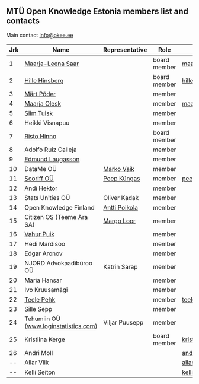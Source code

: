 ## MTÜ Open Knowledge Estonia members list and contacts

Main contact info@okee.ee

| Jrk | Name | Representative | Role | Contact | 
|--|--|--|--|--|
| 1 | [Maarja-Leena Saar](https://github.com/infokujur) |  | board member | maarjaleena@okee.ee |
| 2 | [Hille Hinsberg](https://github.com/Hillehinsberg) |  | board member | hille@okee.ee |
| 3 | [Märt Põder](https://github.com/boamaod) |  | member |  |
| 4 | [Maarja Olesk](https://github.com/maarjatoots) |  | member | maarja@okee.ee |
| 5 | [Siim Tuisk](https://github.com/luuletaja) |  | member |  |
| 6 | Heikki Visnapuu |  | member |  |
| 7 | [Risto Hinno](https://github.com/rristo) |  | board member |  |
| 8 | Adolfo Ruiz Calleja |  | member |  |
| 9 | [Edmund Laugasson](https://github.com/edmundlaugasson) |  | member |  |
| 10 | DataMe OÜ | [Marko Vaik](https://github.com/vaikmarko) | member |  |
| 11 | [Scoriff OÜ](https://scoriff.com) | [Peep Küngas](https://github.com/peepkungas) | member |	peep@okee.ee |
| 12 | Andi Hektor |  | member |  |
| 13 | Stats Unities OÜ | Oliver Kadak | member |  |
| 14 | Open Knowledge Finland | [Antti Poikola](https://github.com/apoikola) | member |  |
| 15 | Citizen OS (Teeme Ära SA) | [Margo Loor](https://github.com/loorm) | member |  |
| 16 | [Vahur Puik](https://github.com/puik) |  | member |  |
| 17 | Hedi Mardisoo |  | member |  |
| 18 | Edgar Aronov |  | member |  |
| 19 | NJORD Advokaadibüroo OÜ | Katrin Sarap | member |  |
|20| Maria Hansar |  | member |  |
|21| Ivo Kruusamägi |  | member |  |
|22| [Teele Pehk](https://github.com/teelepehk) |  | member | teele@okee.ee |
|23| Sille Sepp |  | member |  |
|24| Tehumiin OÜ  (www.loginstatistics.com) | Viljar Puusepp | member |  |
|25| Kristiina Kerge | | board member | kristiina@okee.ee |
|26| Andri Moll | | | andri@dot.ee |
|--| Allar Viik |  |  |	allar.viik@okee.ee |
|--| Kelli Seiton |  |  |	kelli@okee.ee |
